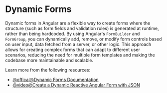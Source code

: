 # Dynamic Forms

Dynamic forms in Angular are a flexible way to create forms where the structure (such as form fields and validation rules) is generated at runtime, rather than being hardcoded. By using Angular's `FormBuilder` and `FormGroup`, you can dynamically add, remove, or modify form controls based on user input, data fetched from a server, or other logic. This approach allows for creating complex forms that can adapt to different user scenarios, reducing the need for multiple form templates and making the codebase more maintainable and scalable.

Learn more from the following resources:

- [@offical@Dynamic Forms Documentation](https://angular.dev/guide/forms/dynamic-forms)
- [@video@Create a Dynamic Reactive Angular Form with JSON](https://www.youtube.com/watch?v=ByHw_RMjkKM)